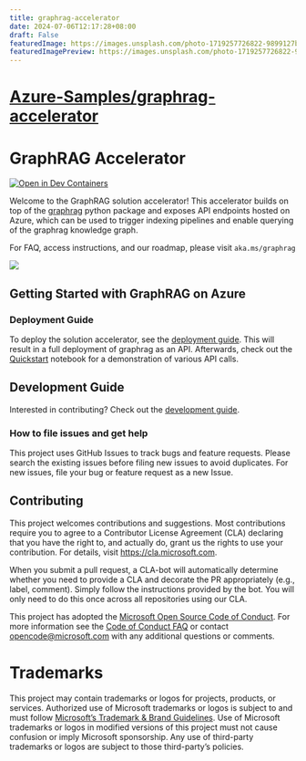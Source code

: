 ```yaml
---
title: graphrag-accelerator
date: 2024-07-06T12:17:28+08:00
draft: False
featuredImage: https://images.unsplash.com/photo-1719257726822-9899127bb072?ixid=M3w0NjAwMjJ8MHwxfHJhbmRvbXx8fHx8fHx8fDE3MjAyMzk0MzJ8&ixlib=rb-4.0.3
featuredImagePreview: https://images.unsplash.com/photo-1719257726822-9899127bb072?ixid=M3w0NjAwMjJ8MHwxfHJhbmRvbXx8fHx8fHx8fDE3MjAyMzk0MzJ8&ixlib=rb-4.0.3
---
```


# [Azure-Samples/graphrag-accelerator](https://github.com/Azure-Samples/graphrag-accelerator)

# GraphRAG Accelerator

[![Open in Dev Containers](https://img.shields.io/static/v1?label=Dev%20Containers&message=Open&color=blue&logo=visualstudiocode)](https://vscode.dev/redirect?url=vscode://ms-vscode-remote.remote-containers/cloneInVolume?url=https://github.com/Azure-Samples/graphrag-accelerator)

Welcome to the GraphRAG solution accelerator! This accelerator builds on top of the [graphrag](https://github.com/microsoft/graphrag) python package and exposes API endpoints hosted on Azure, which can be used to trigger indexing pipelines and enable querying of the graphrag knowledge graph.

For FAQ, access instructions, and our roadmap, please visit `aka.ms/graphrag`

![](docs/assets/graphrag-architecture-diagram.png)

## Getting Started with GraphRAG on Azure

### Deployment Guide
To deploy the solution accelerator, see the [deployment guide](docs/DEPLOYMENT-GUIDE.md). This will result in a full deployment of graphrag as an API.
Afterwards, check out the [Quickstart](notebooks/1-Quickstart.ipynb) notebook for a demonstration of various API calls.

## Development Guide
Interested in contributing? Check out the [development guide](docs/DEVELOPMENT-GUIDE.md).

### How to file issues and get help
This project uses GitHub Issues to track bugs and feature requests. Please search the existing issues before filing new issues to avoid duplicates. For new issues, file your bug or feature request as a new Issue.

## Contributing

This project welcomes contributions and suggestions. Most contributions require you to
agree to a Contributor License Agreement (CLA) declaring that you have the right to,
and actually do, grant us the rights to use your contribution. For details, visit
https://cla.microsoft.com.

When you submit a pull request, a CLA-bot will automatically determine whether you need
to provide a CLA and decorate the PR appropriately (e.g., label, comment). Simply follow the
instructions provided by the bot. You will only need to do this once across all repositories using our CLA.

This project has adopted the [Microsoft Open Source Code of Conduct](https://opensource.microsoft.com/codeofconduct/).
For more information see the [Code of Conduct FAQ](https://opensource.microsoft.com/codeofconduct/faq/)
or contact [opencode@microsoft.com](mailto:opencode@microsoft.com) with any additional questions or comments.

# Trademarks

This project may contain trademarks or logos for projects, products, or services. Authorized use of Microsoft trademarks or logos is subject to and must follow [Microsoft’s Trademark & Brand Guidelines](https://www.microsoft.com/en-us/legal/intellectualproperty/trademarks/usage/general). Use of Microsoft trademarks or logos in modified versions of this project must not cause confusion or imply Microsoft sponsorship. Any use of third-party trademarks or logos are subject to those third-party’s policies.
